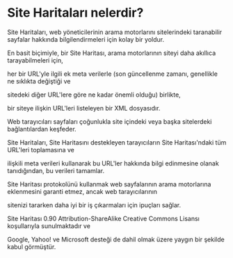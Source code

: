 # Site Haritaları nelerdir?





Site Haritaları, web yöneticilerinin arama motorlarını sitelerindeki taranabilir sayfalar hakkında bilgilendirmeleri için kolay bir yoldur. 

En basit biçimiyle, bir Site Haritası, arama motorlarının siteyi daha akıllıca tarayabilmeleri için, 

her bir URL'yle ilgili ek meta verilerle (son güncellenme zamanı, genellikle ne sıklıkta değiştiği ve 

sitedeki diğer URL'lere göre ne kadar önemli olduğu) birlikte, 

bir siteye ilişkin URL'leri listeleyen bir XML dosyasıdır.




Web tarayıcıları sayfaları çoğunlukla site içindeki veya başka sitelerdeki bağlantılardan keşfeder. 

Site Haritaları, Site Haritasını destekleyen tarayıcıların Site Haritası'ndaki tüm URL'leri toplamasına ve 

ilişkili meta verileri kullanarak bu URL'ler hakkında bilgi edinmesine olanak tanıdığından, bu verileri tamamlar. 

Site Haritası protokolünü kullanmak web sayfalarının arama motorlarına eklenmesini garanti etmez, ancak web tarayıcılarının 

sitenizi tararken daha iyi bir iş çıkarmaları için ipuçları sağlar.




Site Haritası 0.90 Attribution-ShareAlike Creative Commons Lisansı koşullarıyla sunulmaktadır ve 

Google, Yahoo! ve Microsoft desteği de dahil olmak üzere yaygın bir şekilde kabul görmüştür.

